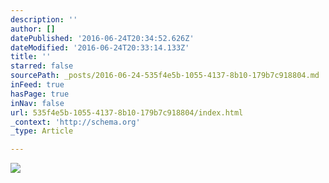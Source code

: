 ```yaml
---
description: ''
author: []
datePublished: '2016-06-24T20:34:52.626Z'
dateModified: '2016-06-24T20:33:14.133Z'
title: ''
starred: false
sourcePath: _posts/2016-06-24-535f4e5b-1055-4137-8b10-179b7c918804.md
inFeed: true
hasPage: true
inNav: false
url: 535f4e5b-1055-4137-8b10-179b7c918804/index.html
_context: 'http://schema.org'
_type: Article

---
```

![](https://the-grid-user-content.s3-us-west-2.amazonaws.com/b53eec9e-2af1-4966-a61f-36351efbfb59.jpg)